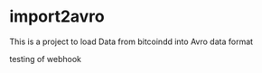 # import2avro

This is a project to load Data from bitcoindd into Avro data format

testing of webhook
